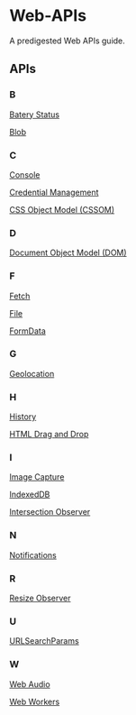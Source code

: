 # Web-APIs
A predigested Web APIs guide.

## APIs

### B
<a href="./Batery Status/README.md" target="_self">Batery Status</a>

<a href="./Blob/README.md" target="_self">Blob</a>

### C

<a href="./Console/README.md" target="_self">Console</a>

<a href="./Credential Management/README.md" target="_self">Credential Management</a>

<a href="./CSSOM
/README.md" target="_self">CSS Object Model (CSSOM)
</a>

### D

<a href="./Document Object Model (DOM)/README.md" target="_self">Document Object Model (DOM)</a>

### F

<a href="./Fetch/README.md" target="_self">Fetch</a>

<a href="./File/README.md" target="_self">File</a>

<a href="./FormData/README.md" target="_self">FormData</a>

### G

<a href="./Geolocation/README.md" target="_self">Geolocation</a>

### H

<a href="./History/README.md" target="_self">History</a>

<a href="./HTML Drag and Drop/README.md" target="_self">HTML Drag and Drop</a>

### I

<a href="./Image Capture/README.md" target="_self">Image Capture</a>

<a href="./IndexedDB/README.md" target="_self">IndexedDB</a>

<a href="./Intersection Observer/README.md" target="_self">Intersection Observer</a>

### N

<a href="./Notifications/README.md" target="_self">Notifications</a>

### R

<a href="./Resize Observer/README.md" target="_self">Resize Observer</a>

### U

<a href="./URLSearchParams/README.md" target="_self">URLSearchParams</a>

### W

<a href="./Web Audio/README.md" target="_self">Web Audio</a>

<a href="./Web Workers/README.md" target="_self">Web Workers</a>

